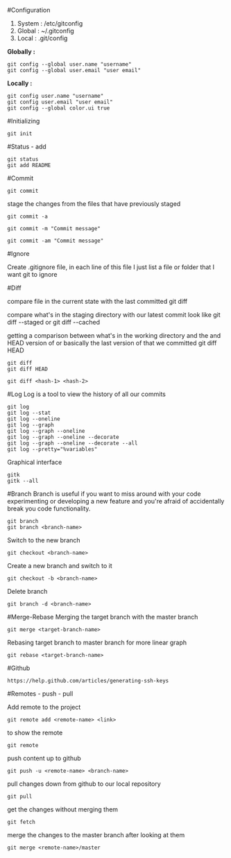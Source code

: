 #Configuration

1. System	: /etc/gitconfig
2. Global	: ~/.gitconfig
2. Local	: .git/config
	
**Globally :**
```
git config --global user.name "username"
git config --global user.email "user email"
```
	
**Locally :**
```
git config user.name "username"
git config user.email "user email"
git config --global color.ui true
```
	
#Initializing
```
git init
```
	
#Status - add
```
git status
git add README
```

#Commit
```
git commit
```

stage the changes from the files that have previously staged
```
git commit -a 

git commit -m "Commit message"

git commit -am "Commit message"
```
	
#Ignore

Create .gitignore file, in each line of this file I just list a file or folder that I want git to ignore

#Diff

compare file in the current state with the last committed 
	git diff <file>
	
compare what's in the staging directory with our latest commit look like
	git diff --staged <file>
	or
	git diff --cached <file>

getting a comparison between what's in the working directory and the <file> and HEAD version of <file> or basically the last version of <file> that we committed 
	git diff HEAD <file>
	
	git diff
	git diff HEAD
	
	git diff <hash-1> <hash-2>

#Log
Log is a tool to view the history of all our commits 
```
git log
git log --stat
git log --oneline
git log --graph
git log --graph --oneline
git log --graph --oneline --decorate
git log --graph --oneline --decorate --all
git log --pretty="%variables"
```
Graphical interface
```
gitk
gitk --all
```

#Branch
Branch is useful if you want to miss around with your code experimenting or developing a new feature and you're afraid of accidentally break you code functionality.

```
git branch
git branch <branch-name>
```

Switch to the new branch
```
git checkout <branch-name>
```

Create a new branch and switch to it
```
git checkout -b <branch-name>
```

Delete branch
```
git branch -d <branch-name>
```

#Merge-Rebase
Merging the target branch with the master branch
```
git merge <target-branch-name>
```

Rebasing target branch to master branch for more linear graph
```
git rebase <target-branch-name>
```

#Github
```
https://help.github.com/articles/generating-ssh-keys
```

#Remotes - push - pull

Add remote to the project
```
git remote add <remote-name> <link>
```

to show the remote 
```
git remote
```

push content up to github
```
git push -u <remote-name> <branch-name>
```

pull changes down from github to our local repository
```
git pull
```

get the changes without merging them
```
git fetch
```

merge the changes to the master branch after looking at them
```
git merge <remote-name>/master
```

